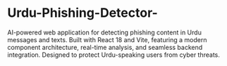 # Urdu-Phishing-Detector-
AI-powered web application for detecting phishing content in Urdu messages and texts. Built with React 18 and Vite, featuring a modern component architecture, real-time analysis, and seamless backend integration. Designed to protect Urdu-speaking users from cyber threats.
